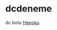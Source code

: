 # dcdeneme
dc botu
<A href="https://heroku.com/deploy?template=https://github.com/mertece9/dcdeneme">Heeoku</a>
